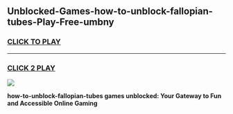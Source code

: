 
## Unblocked-Games-how-to-unblock-fallopian-tubes-Play-Free-umbny
<h3>
<a href="https://premium76.site?title=how-to-unblock-fallopian-tubes&ref=21A">CLICK TO PLAY</a></h3>
<hr>

<h3>
<a href="https://premium76.site?title=how-to-unblock-fallopian-tubes&ref=21A">CLICK 2 PLAY</a>
  
</h3>

<a href="https://premium76.site?title=how-to-unblock-fallopian-tubes&ref=21A"><img src="https://clearcache.store/games.png"></a>


**how-to-unblock-fallopian-tubes games unblocked: Your Gateway to Fun and Accessible Online Gaming**
